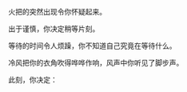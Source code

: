 火把的突然出现令你怀疑起来。

出于谨慎，你决定稍等片刻。

等待的时间令人烦躁，你不知道自己究竟在等待什么。

冷风把你的衣角吹得哗哗作响，风声中你听见了脚步声。

此刻，你决定：

[]()

[]()
